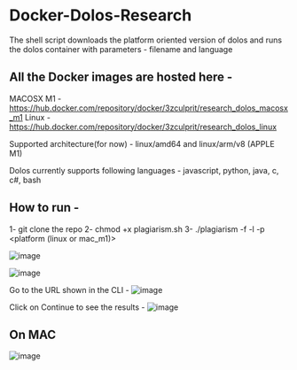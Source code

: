 # Docker-Dolos-Research
The shell script downloads the platform oriented version of dolos and runs the dolos container with parameters - filename and language

## All the Docker images are hosted here -
MACOSX M1 - https://hub.docker.com/repository/docker/3zculprit/research_dolos_macosx_m1
Linux - https://hub.docker.com/repository/docker/3zculprit/research_dolos_linux

Supported architecture(for now) - linux/amd64 and linux/arm/v8 (APPLE M1)

Dolos currently supports following languages -  javascript, python, java, c, c#, bash

## How to run -

1- git clone the repo
2- chmod +x plagiarism.sh
3- ./plagiarism -f <repository list> -l <language> -p <platform (linux or mac_m1)>
  
  ![image](https://user-images.githubusercontent.com/14939604/137438367-4cd43d54-8d84-4003-b9e9-8bfbd1f171fa.png)

  ![image](https://user-images.githubusercontent.com/14939604/137438440-b9434cfa-46fd-433f-9466-ed3e1cf66176.png)

  Go to the URL shown in the CLI -
  ![image](https://user-images.githubusercontent.com/14939604/137438518-19513b94-ef1c-4b71-a402-6d385b479a00.png)

  Click on Continue to see the results -
  ![image](https://user-images.githubusercontent.com/14939604/137438636-d2778896-6793-4bfe-8611-96f08a95fc06.png)
  
  ## On MAC
  ![image](https://user-images.githubusercontent.com/14939604/137439247-566890ec-8c5d-4cde-aad9-cbb83ca22bbe.png)

